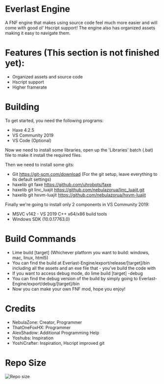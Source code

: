 # Everlast Engine
A FNF engine that makes using source code feel much more easier and will come with good ol' Hscript support! The engine also has organized assets making it easy to navigate them.

# Features (This section is not finished yet):
- Organized assets and source code
- Hscript support
- Higher framerate

# Building
To get started, you need the following programs:
- Haxe 4.2.5
- VS Community 2019
- VS Code (Optional)

Now we need to install some libraries, open up the 'Libraries' batch (.bat) file to make it install the required files.

Then we need to install some gits:
- Git https://git-scm.com/download (For the git setup, leave everything to its default settings)
- haxelib git faxe https://github.com/uhrobots/faxe
- haxelib git linc_luajit https://github.com/nebulazorua/linc_luajit.git
- haxelib git hxvm-luajit https://github.com/nebulazorua/hxvm-luajit

Finally we're going to install only 2 components in VS Community 2019:
- MSVC v142 - VS 2019 C++ x64/x86 build tools
- Windows SDK (10.0.17763.0)

# Build Commands
- Lime build [target] (Whichever platform you want to build: windows, mac, linux, html5)
- You can find the build at Everlast-Engine/export/release/[target]/bin including all the assets and an exe file that -  you've build the code with
- If you want to access debug mode, do lime build [target] -debug
- You can find the debug version of the build by simply going to Everlast-Engine/export/debug/[target]/bin
- Now you can make your own FNF mod, hope you enjoy!

# Credits
- NebulaZone: Creator, Programmer
- ThatOneFoxHX: Programmer
- AlexShadow: Additional Programming Help
- Yoshubs: Inspiration
- YoshiCrafter: Inspiration, Hscript improved git

# Repo Size
![Repo size](https://img.shields.io/github/repo-size/nebulazone1/Everlast-Engine)